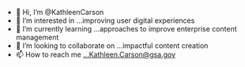 - 👋 Hi, I’m @KathleenCarson
- 👀 I’m interested in ...improving user digital experiences
- 🌱 I’m currently learning ...approaches to improve enterprise content management 
- 💞️ I’m looking to collaborate on ...impactful content creation
- 📫 How to reach me ...Kathleen.Carson@gsa.gov

<!---
KathleenCarson/KathleenCarson is a ✨ special ✨ repository because its `README.md` (this file) appears on your GitHub profile.
You can click the Preview link to take a look at your changes.
--->
